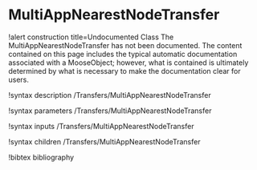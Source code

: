 <!-- MOOSE Documentation Stub: Remove this when content is added. -->

# MultiAppNearestNodeTransfer

!alert construction title=Undocumented Class
The MultiAppNearestNodeTransfer has not been documented. The content contained on this page includes the
typical automatic documentation associated with a MooseObject; however, what is contained is
ultimately determined by what is necessary to make the documentation clear for users.

!syntax description /Transfers/MultiAppNearestNodeTransfer

!syntax parameters /Transfers/MultiAppNearestNodeTransfer

!syntax inputs /Transfers/MultiAppNearestNodeTransfer

!syntax children /Transfers/MultiAppNearestNodeTransfer

!bibtex bibliography
